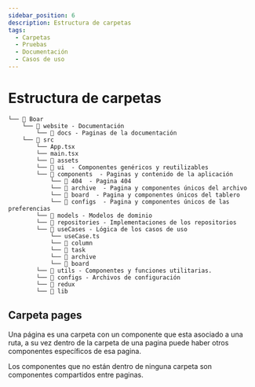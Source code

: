 ```yaml
---
sidebar_position: 6
description: Estructura de carpetas
tags: 
  - Carpetas  
  - Pruebas
  - Documentación
  - Casos de uso
---
```

# Estructura de carpetas

```
└── 📁 Boar
    └── 📁 website - Documentación
        └── 📁 docs - Paginas de la documentación
    └── 📁 src
        └── App.tsx
        └── main.tsx
        └── 📁 assets 
        └── 📁 ui  - Componentes genéricos y reutilizables
        └── 📁 components  - Paginas y contenido de la aplicación
            └── 📁 404  - Pagina 404
            └── 📁 archive  - Pagina y componentes únicos del archivo
            └── 📁 board  - Pagina y componentes únicos del tablero
            └── 📁 configs  - Pagina y componentes únicos de las preferencias
        └── 📁 models - Modelos de dominio
        └── 📁 repositories - Implementaciones de los repositorios
        └── 📁 useCases - Lógica de los casos de uso
            └── useCase.ts
            └── 📁 column
            └── 📁 task
            └── 📁 archive
            └── 📁 board
        └── 📁 utils - Componentes y funciones utilitarias.
        └── 📁 configs - Archivos de configuración 
        └── 📁 redux 
        └── 📁 lib  
```

## Carpeta pages

Una página es una carpeta con un componente que esta asociado a una ruta, a su vez dentro de la carpeta de una pagina puede haber otros componentes específicos de esa pagina. 

Los componentes que no están dentro de ninguna carpeta son componentes compartidos entre paginas.
